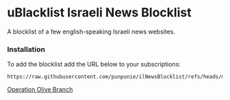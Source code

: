 # uBlacklist Israeli News Blocklist
A blocklist of a few english-speaking Israeli news websites.
### Installation
To add the blocklist add the URL below to your subscriptions:
```
https://raw.githubusercontent.com/punpunie/ilNewsBlocklist/refs/heads/main/israelinewslist.txt
```


[Operation Olive Branch](https://docs.google.com/spreadsheets/d/1vtMLLOzuc6GpkFySyVtKQOY2j-Vvg0UsChMCFst_WLA/htmlview)
